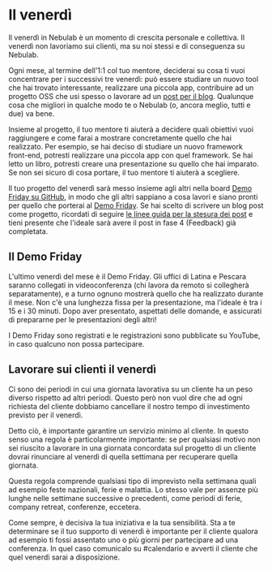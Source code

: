 # Il venerdì

Il venerdì in Nebulab è un momento di crescita personale e collettiva. Il venerdì non lavoriamo sui
clienti, ma su noi stessi e di conseguenza su Nebulab.

Ogni mese, al termine dell'1:1 col tuo mentore, deciderai su cosa ti vuoi concentrare per i
successivi tre venerdì: può essere studiare un nuovo tool che hai trovato interessante, realizzare
una piccola app, contribuire ad un progetto OSS che usi spesso o lavorare ad un [post per il blog](https://github.com/nebulab/playbook/blob/master/lavorare-su-nebulab/blog.md).
Qualunque cosa che migliori in qualche modo te o Nebulab (o, ancora meglio, tutti e due) va bene.

Insieme al progetto, il tuo mentore ti aiuterà a decidere quali obiettivi vuoi raggiungere e come
farai a mostrare concretamente quello che hai realizzato. Per esempio, se hai deciso di studiare un
nuovo framework front-end, potresti realizzare una piccola app con quel framework. Se hai letto un
libro, potresti creare una presentazione su quello che hai imparato. Se non sei sicuro di cosa
portare, il tuo mentore ti aiuterà a scegliere.

Il tuo progetto del venerdì sarà messo insieme agli altri nella board [Demo Friday su GitHub](https://github.com/nebulab/nebulab/projects/5),
in modo che gli altri sappiano a cosa lavori e siano pronti per quello che porterai al [Demo Friday](#il-demo-friday).
Se hai scelto di scrivere un blog post come progetto, ricordati di seguire [le linee guida per la
stesura dei post](https://github.com/nebulab/playbook/blob/master/lavorare-su-nebulab/blog.md) e
tieni presente che l'ideale sarà avere il post in fase 4 (Feedback) già completata.

## Il Demo Friday

L'ultimo venerdì del mese è il Demo Friday. Gli uffici di Latina e Pescara saranno collegati in
videoconferenza (chi lavora da remoto si collegherà separatamente), e a turno ognuno mostrerà quello
che ha realizzato durante il mese. Non c'è una lunghezza fissa per la presentazione, ma l'ideale è
tra i 15 e i 30 minuti. Dopo aver presentato, aspettati delle domande, e assicurati di prepararne
per le presentazioni degli altri!

I Demo Friday sono registrati e le registrazioni sono pubblicate su YouTube, in caso qualcuno non
possa partecipare.

## Lavorare sui clienti il venerdì

Ci sono dei periodi in cui una giornata lavorativa su un cliente ha un peso diverso rispetto ad
altri periodi. Questo però non vuol dire che ad ogni richiesta del cliente dobbiamo cancellare il
nostro tempo di investimento previsto per il venerdì.

Detto ciò, è importante garantire un servizio minimo al cliente. In questo senso una regola è
particolarmente importante: se per qualsiasi motivo non sei riuscito a lavorare in una giornata
concordata sul progetto di un cliente dovrai rinunciare al venerdì di quella settimana per
recuperare quella giornata.

Questa regola comprende qualsiasi tipo di imprevisto nella settimana quali ad esempio feste nazionali, ferie e
malattia. Lo stesso vale per assenze più lunghe nelle settimane successive o precedenti, come periodi di
ferie, company retreat, conferenze, eccetera.

Come sempre, è decisiva la tua iniziativa e la tua sensibilità. Sta a te determinare se il tuo
supporto di venerdì è importante per il cliente qualora ad esempio ti fossi assentato uno o più
giorni per partecipare ad una conferenza. In quel caso comunicalo su #calendario e avverti il
cliente che quel venerdì sarai a disposizione.
